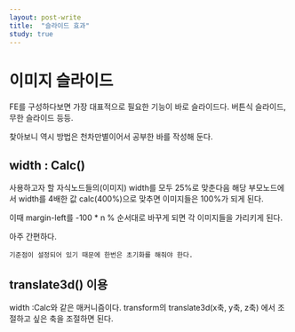 ```yaml
---
layout: post-write
title:  "슬라이드 효과"
study: true
---
```


# 이미지 슬라이드

 FE를 구성하다보면 가장 대표적으로 필요한 기능이 바로 슬라이드다.
 버튼식 슬라이드, 무한 슬라이드 등등. 

 찾아보니 역시 방법은 천차만별이어서 공부한 바를 작성해 둔다.
 
## width : Calc()
 사용하고자 할 자식노드들의(이미지) width를 모두 25%로 맞춘다음
 해당 부모노드에서 width를 4배한 값 calc(400%)으로 맞추면 이미지들은 100%가 되게 된다. 

 이때 margin-left를 -100 * n % 순서대로 바꾸게 되면 각 이미지들을 가리키게 된다.
 
 아주 간편하다.

 `기준점이 설정되어 있기 때문에 한번은 초기화를 해줘야 한다.`

## translate3d() 이용
 width :Calc와 같은 매커니즘이다.
transform의 translate3d(x축, y축, z축) 에서 조절하고 싶은 축을 조절하면 된다.
 

